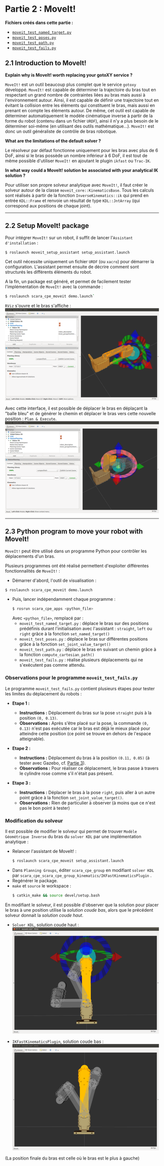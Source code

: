 # Partie 2 : MoveIt!

**Fichiers créés dans cette partie :**
- [`moveit_test_named_target.py`](./programmes/src/scara_cpe_apps/script/moveit_test_named_target.py)
- [`moveit_test_poses.py`](./programmes/src/scara_cpe_apps/script/moveit_test_poses.py)
- [`moveit_test_path.py`](./programmes/src/scara_cpe_apps/script/moveit_test_path.py)
- [`moveit_test_fails.py`](./programmes/src/scara_cpe_apps/script/moveit_test_fails.py)


## 2.1 Introduction to MoveIt!
 
**Explain why is MoveIt! worth replacing your gotoXY service ?**
 
`MoveIt!` est un outil beaucoup plus complet que le service `gotoxy` développé.
`MoveIt!` est capable de déterminer la trajectoire du bras tout en respectant un grand nombre de contraintes liées au bras mais aussi à l'environnement autour. Ainsi, il est capable de définir une trajectoire tout en évitant la collision entre les éléments qui constituent le bras, mais aussi en prenant en compte les éléments autour. De même, cet outil est capable de déterminer automatiquement le modèle cinématique inverse à partir de la forme du robot (contenu dans un fichier `URDF`), ainsi il n'y a plus besoin de le déterminer soi-même (en utilisant des outils mathématique...).
`MoveIt!` est donc un outil généraliste de contrôle de bras robotique.
 
 
**What are the limitations of the default solver ?**
 
Le résolveur par défaut fonctionne uniquement pour les bras avec plus de 6 DoF, ainsi si le bras possède un nombre inférieur à 6 DoF, il est tout de même possible d'utiliser `MoveIt!` en ajoutant le plugin `ikfast` ou `Trac-IK`.
 
 
**In what way could a MoveIt! solution be associated with your analytical IK solution ?**
 
Pour utiliser son propre solveur analytique avec `MoveIt!`, il faut créer le solveur autour de la classe `moveit_core::KinematicsBase`. Tous les calculs sont réalisés à partir de la fonction `InverseKinematics::ik` qui prend en entrée `KDL::Frame` et renvoie un résultat de type `KDL::JntArray` (qui correspond aux positions de chaque joint).


---
## 2.2 Setup MoveIt! package

Pour intégrer `MoveIt!` sur un robot, il suffit de lancer l'`Assistant d'installation` :
```sh
$ roslaunch moveit_setup_assistant setup_assistant.launch
```

Cet outil nécessite uniquement un fichier `URDF` (ou `xacro`) pour démarrer la configuration. L'assistant permet ensuite de décrire comment sont structurés les différents éléments du robot.

A la fin, un package est généré, et permet de facilement tester l'implémentation de `MoveIt!` avec la commande :
```sh
$ roslaunch scara_cpe_moveit demo.launch`
```
`RViz` s'ouvre et le bras s'affiche :
![Visualisation du bras et MoveIt! dans RViz](./images/2.2_MoveIt_Demo.png)

Avec cette interface, il est possible de déplacer le bras en déplaçant la "balle bleu" et de générer le chemin et déplacer le bras vers cette nouvelle position : `Plan & Execute`.
![Déplacement du bras avec MoveIt! dans RViz](./images/2.2_MoveIt_Plan_Execute.png)


---
## 2.3 Python program to move your robot with MoveIt!

`MoveIt!` peut être utilisé dans un programme Python pour contrôler les déplacements d'un bras.

Plusieurs programmes ont été réalisé permettent d'exploiter différentes fonctionnalités de `MoveIt!` : 
- Démarrer d'abord, l'outil de visualisation :
```sh
$ roslaunch scara_cpe_moveit demo.launch
```
- Puis, lancer indépendamment chaque programme :
  ```sh
  $ rosrun scara_cpe_apps <python_file>
  ```
  Avec `<python_file>`, remplacé par :
  - `moveit_test_named_target.py` : déplace le bras sur des positions prédéfinis durant l'initialisation avec l'assistant : `straight`, `left` ou `right` grâce à la fonction `set_named_target()`
  - `moveit_test_poses.py` : déplace le bras sur différentes positions grâce à la fonction `set_joint_value_target()`
  - `moveit_test_path.py` : déplace le bras en suivant un chemin grâce à la fonction `compute_cartesian_path()`
  - `moveit_test_fails.py` : réalise plusieurs déplacements qui ne s'exécutent pas comme attendu.


### Observations pour le programme `moveit_test_fails.py`

Le programme `moveit_test_fails.py` contient plusieurs étapes pour tester les limites du déplacement du robots :
- **Etape 1 :**
  - **Instructions :** Déplacement du bras sur la pose `straight` puis à la position `(0, 0.13)`.
  - **Observations :** Après s'être placé sur la pose, la commande `(0, 0.13)` n'est pas exécutée car le bras est déjà le mieux placé pour atteindre cette position (ce point se trouve en dehors de l'espace atteignable).

- **Etape 2 :**
  - **Instructions :** Déplacement du bras à la position `(0.11, 0.05)` (à tester avec Gazebo, cf. [Partie 3](./PART_3.md)).
  - **Observations :** Pour réaliser ce déplacement, le bras passe à travers le cylindre rose comme s'il n'était pas présent.

- **Etape 3 :**
  - **Instructions :** Déplacer le bras à la pose `right`, puis aller à un autre point grâce à la fonction `set_joint_value_target()`.
  - **Observations :** Rien de particulier à observer (à moins que ce n'est pas le bon point à tester)


### Modification du solveur

Il est possible de modifier le solveur qui permet de trouver `Modèle Géométrique Inverse` du bras du `solver KDL` par une implémentation analytique :
- Relancer l'assistant de MoveIt! :
  ```sh
  $ roslaunch scara_cpe_moveit setup_assistant.launch
  ```
- Dans `Planning Groups`, éditer `scara_cpe_group` en modifiant `solver KDL` par `scara_cpe_scara_cpe_group_kinematics/IKFastKinematicsPlugin` .
- Regénérer le package.
- `make` et `source` le workspace :
  ```sh
  $ catkin_make && source devel/setup.bash
  ```

En modifiant le solveur, il est possible d'observer que la solution pour placer le bras à une position utilise la *solution coude bas*, alors que le précédent solveur donnait la *solution coude haut*.

- `Solver KDL`, solution coude haut :
  ![Solution coude bas du Solver KDL](images/2.3_Solution_coude_haut.png)

- `IKFastKinematicsPlugin`, solution coude bas :
  ![Solution coude bas du Solver KDL](images/2.3_Solution_coude_bas.png)


(La position finale du bras est celle où le bras est le plus à gauche)
